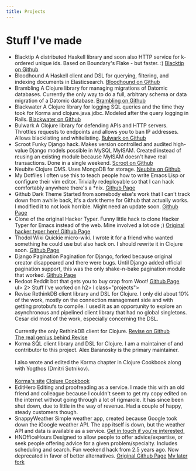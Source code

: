 ```yaml
---
title: Projects
---
```


# Stuff I've made

<ul class="projects">
<li>
  <project>Blacktip</project>
  A distributed Haskell library and soon also HTTP service for k-ordered unique ids.
  Based on Boundary's Flake - but faster. :)
  <a href="http://github.com/bitemyapp/blacktip" target="_blank">Blacktip on Github</a>
</li>
<li>
  <project>Bloodhound</project>
  A Haskell client and DSL for querying, filtering, and indexing documents in Elasticsearch.
  <a href="http://github.com/bitemyapp/bloodhound" target="_blank">Bloodhound on Github</a>
</li>
<li>
  <project>Brambling</project>
  A Clojure library for managing migrations of Datomic databases. Currently the only
  way to do a full, arbitrary schema or data migration of a Datomic database.
  <a href="http://github.com/bitemyapp/brambling" target="_blank">Brambling on Github</a>
</li>
<li>
  <project>Blackwater</project>
  A Clojure library for logging SQL queries and the time they
  took for Korma and clojure.java.jdbc. Modeled after the query logging in Rails.
  <a href="http://github.com/bitemyapp/blackwater" target="_blank">Blackwater on Github</a>
</li>
<li>
  <project>Bulwark</project>
  A Clojure library for defending APIs and HTTP servers. Throttles requests to
  endpoints and allows you to ban IP addresses. Allows blacklisting and whitelisting.
  <a href="http://github.com/bitemyapp/bulwark" target="_blank">Bulwark on Github</a>
</li>
<li>
  <project>Scroot</project>
  Funky Django hack. Makes version controlled
  and audited high-value Django models possible
  in MySQL MyISAM. Created instead of reusing an
  existing module because MyISAM doesn't have
  real transactions. Done in a single weekend.
  <a href="http://github.com/bitemyapp/scroot/">Scroot on Github</a>
</li>
<li>
  <project>Neubite</project>
  Clojure CMS. Uses MongoDB for storage.
  <a href="http://github.com/bitemyapp/neubite/">Neubite on Github</a>
</li>
<li>
  <project>My Dotfiles</project>
  I often use this to teach people how to write Emacs
  Lisp or configure their vim editor. Trivially
  redeployable so that I can hack comfortably anywhere
  there's a *nix.
  <a href="https://github.com/bitemyapp/dotfiles/">Github Page</a>
</li>
<li>
  <project>Github Dark Theme</project>
  Started from somebody else's work that I can't track down from awhile
  back, it's a dark theme for Github that actually works. I modified it
  to not look horrible. Might need an update soon.
  <a href="https://github.com/bitemyapp/github-dark-theme">Github Page</a>
</li>
<li>
  <project>Clone of the original Hacker Typer.</project>
  Funny little hack to clone Hacker Typer for Emacs instead of the web. Mine involved a lot ode ;)
  <a href="http://hackertyper.net/">
    Original hacker typer here!
  </a>
  <a href="https://github.com/bitemyapp/hacker-type-emacs">Github Page</a>
</li>
<li>
  <project>Thodol Wiki</project>
  Quickie micro-wiki. I wrote it for a friend who wanted
  something he could use but also hack on. I should rewrite
  it in Clojure soon.
  <a href="https://github.com/bitemyapp/thodol">Github Page</a>
</li>
<li>
  <project>Django Pagination</project>
  Pagination for Django, forked because original
  creator disappeared and there were bugs. Until Django
  added official pagination support, this was the only
  shake-n-bake pagination module that worked.
  <a href="https://github.com/bitemyapp/pagination">Github Page</a>
</li>
<li>
  <project>Redoot</project>
  Reddit bot that gets you to buy crap from Woot!
  <a href="https://github.com/bitemyapp/redoot">Github Page</a>
</li>
ul>
2>
Stuff I've worked on
h2>
l class="projects">
<li>
  <project>Revise</project>
  RethinkDB client library and DSL for Clojure. I only did about 10% of the work,
  mostly on the connection management side and with getting protobufs to compile.
  I used it as an opportunity to explore an asynchronous and pipelined client library
  that had no global singletons. Cesar did most of the work, especially
  concerning the DSL.
  <br><br>
  Currently the only RethinkDB client for Clojure.
  <a href="http://github.com/bitemyapp/revise/" target="_blank">Revise on Github</a>
  <br>
  <a href="http://github.com/cesarbp/" target="_blank">The real genius behind Revise</a>
</li>
<li>
  <project>Korma</project>
  SQL client library and DSL for Clojure. I am a maintainer of and contributor to
  this project. Alex Baranosky is the primary maintainer.
  <br><br>
  I also wrote and edited the Korma chapter in Clojure Cookbook along with
  Yogthos (Dmitri Sotnikov).
  <br><br>
  <a href="http://sqlkorma.com" target="_blank">Korma's site</a>
  <a href="http://clojure-cookbook.com/" target="_blank">Clojure Cookbook</a>
</li>
<li>
  <project>EditHero</project>
  Editing and proofreading as a service. I made this with an old friend
  and colleague because I couldn't seem to get my copy edited on the internet
  without going through a lot of rigmarole. It has since been shut down, due
  to little in the way of revenue. Had a couple of happy, steady customers though.
</li>
<li>
  <project>SnappyWeather</project>
  Simple weather app, created because Google took down the iGoogle weather API.
  The app itself is down, but the weather API and data is available as a service.
  <a href="mailto:cma@bitemyapp.com">Get in touch if you're interested.</a>
</li>
<li>
  <project>HNOfficeHours</project>
  Designed to allow people to offer advice/expertise, or seek
  people offering advice for a given problem/specialty. Includes
  scheduling and search. Fun weekend hack from 2.5 years ago.
  Now deprecated in favor of better alternatives.
  <a href="https://github.com/ezl/hnofficehours/">Original Github Page</a>
  <a href="https://github.com/bitemyapp/hnofficehours/">My later fork</a>
</li>
</ul>
